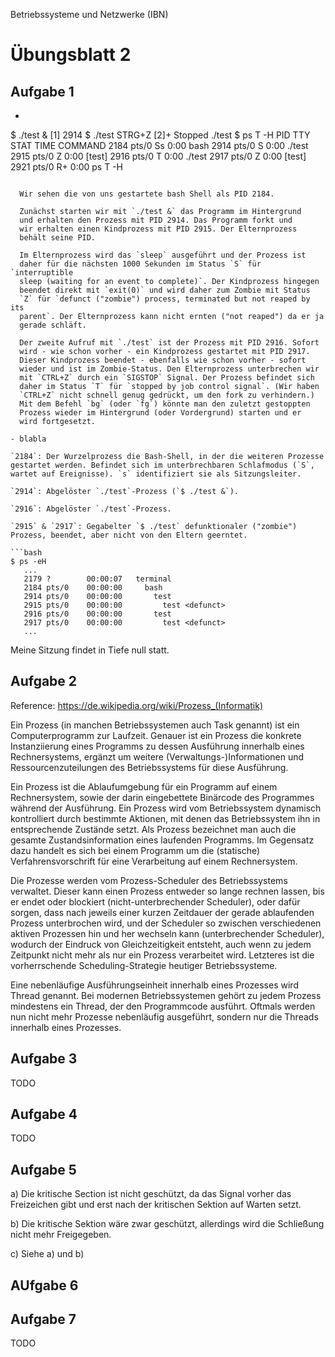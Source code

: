 Betriebssysteme und Netzwerke (IBN)

# Übungsblatt 2

## Aufgabe 1

- ```bash
$ ./test &
[1] 2914
$ ./test
STRG+Z
[2]+  Stopped                 ./test
$ ps T -H
    PID TTY      STAT   TIME COMMAND
   2184 pts/0    Ss     0:00 bash
   2914 pts/0    S      0:00   ./test
   2915 pts/0    Z      0:00     [test] <defunct>
   2916 pts/0    T      0:00   ./test
   2917 pts/0    Z      0:00     [test] <defunct>
   2921 pts/0    R+     0:00   ps T -H
```

  Wir sehen die von uns gestartete bash Shell als PID 2184.

  Zunächst starten wir mit `./test &` das Programm im Hintergrund
  und erhalten den Prozess mit PID 2914. Das Programm forkt und
  wir erhalten einen Kindprozess mit PID 2915. Der Elternprozess
  behält seine PID.

  Im Elternprozess wird das `sleep` ausgeführt und der Prozess ist
  daher für die nächsten 1000 Sekunden im Status `S` für `interruptible
  sleep (waiting for an event to complete)`. Der Kindprozess hingegen
  beendet direkt mit `exit(0)` und wird daher zum Zombie mit Status
  `Z` für `defunct ("zombie") process, terminated but not reaped by its
  parent`. Der Elternprozess kann nicht ernten ("not reaped") da er ja
  gerade schläft.

  Der zweite Aufruf mit `./test` ist der Prozess mit PID 2916. Sofort
  wird - wie schon vorher - ein Kindprozess gestartet mit PID 2917.
  Dieser Kindprozess beendet - ebenfalls wie schon vorher - sofort
  wieder und ist im Zombie-Status. Den Elternprozess unterbrechen wir
  mit `CTRL+Z` durch ein `SIGSTOP` Signal. Der Prozess befindet sich
  daher im Status `T` für `stopped by job control signal`. (Wir haben
  `CTRL+Z` nicht schnell genug gedrückt, um den fork zu verhindern.)
  Mit dem Befehl `bg` (oder `fg`) könnte man den zuletzt gestoppten
  Prozess wieder im Hintergrund (oder Vordergrund) starten und er
  wird fortgesetzt.

- blabla

`2184`: Der Wurzelprozess die Bash-Shell, in der die weiteren Prozesse gestartet werden. Befindet sich im unterbrechbaren Schlafmodus (`S`, wartet auf Ereignisse). `s` identifiziert sie als Sitzungsleiter.

`2914`: Abgelöster `./test`-Prozess (`$ ./test &`).

`2916`: Abgelöster `./test`-Prozess.

`2915` & `2917`: Gegabelter `$ ./test` defunktionaler ("zombie") Prozess, beendet, aber nicht von den Eltern geerntet.

```bash
$ ps -eH
   ...
   2179 ?        00:00:07   terminal
   2184 pts/0    00:00:00     bash
   2914 pts/0    00:00:00       test
   2915 pts/0    00:00:00         test <defunct>
   2916 pts/0    00:00:00       test
   2917 pts/0    00:00:00         test <defunct>
   ...
```
Meine Sitzung findet in Tiefe null statt.

## Aufgabe 2

Reference: https://de.wikipedia.org/wiki/Prozess_(Informatik)

Ein Prozess (in manchen Betriebssystemen auch Task genannt) ist ein Computerprogramm zur Laufzeit. Genauer ist ein Prozess die konkrete Instanziierung eines Programms zu dessen Ausführung innerhalb eines Rechnersystems, ergänzt um weitere (Verwaltungs-)Informationen und Ressourcenzuteilungen des Betriebssystems für diese Ausführung.

Ein Prozess ist die Ablaufumgebung für ein Programm auf einem Rechnersystem, sowie der darin eingebettete Binärcode des Programmes während der Ausführung. Ein Prozess wird vom Betriebssystem dynamisch kontrolliert durch bestimmte Aktionen, mit denen das Betriebssystem ihn in entsprechende Zustände setzt. Als Prozess bezeichnet man auch die gesamte Zustandsinformation eines laufenden Programms. Im Gegensatz dazu handelt es sich bei einem Programm um die (statische) Verfahrensvorschrift für eine Verarbeitung auf einem Rechnersystem.

Die Prozesse werden vom Prozess-Scheduler des Betriebssystems verwaltet. Dieser kann einen Prozess entweder so lange rechnen lassen, bis er endet oder blockiert (nicht-unterbrechender Scheduler), oder dafür sorgen, dass nach jeweils einer kurzen Zeitdauer der gerade ablaufenden Prozess unterbrochen wird, und der Scheduler so zwischen verschiedenen aktiven Prozessen hin und her wechseln kann (unterbrechender Scheduler), wodurch der Eindruck von Gleichzeitigkeit entsteht, auch wenn zu jedem Zeitpunkt nicht mehr als nur ein Prozess verarbeitet wird. Letzteres ist die vorherrschende Scheduling-Strategie heutiger Betriebssysteme.

Eine nebenläufige Ausführungseinheit innerhalb eines Prozesses wird Thread genannt. Bei modernen Betriebssystemen gehört zu jedem Prozess mindestens ein Thread, der den Programmcode ausführt. Oftmals werden nun nicht mehr Prozesse nebenläufig ausgeführt, sondern nur die Threads innerhalb eines Prozesses.

## Aufgabe 3

TODO

## Aufgabe 4

TODO

## Aufgabe 5

a) Die kritische Section ist nicht geschützt, da das Signal vorher das Freizeichen gibt und erst nach der kritischen Sektion auf Warten setzt.

b) Die kritische Sektion wäre zwar geschützt, allerdings wird die Schließung nicht mehr Freigegeben.

c) Siehe a) und b)

## AUfgabe 6

## Aufgabe 7

TODO

